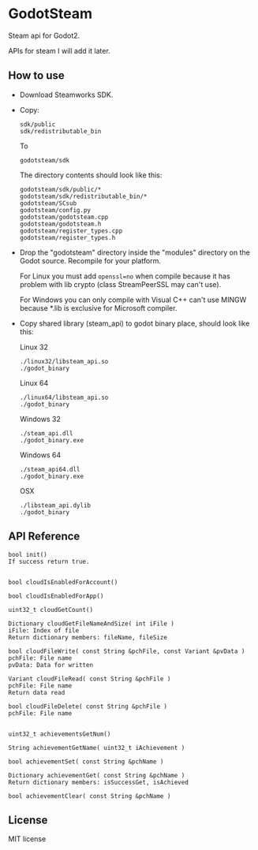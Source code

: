 # GodotSteam
Steam api for Godot2.

APIs for steam I will add it later.

How to use
----------
- Download Steamworks SDK.

- Copy:

  ```
  sdk/public
  sdk/redistributable_bin
  ```
  To
  ```
  godotsteam/sdk
  ```
  The directory contents should look like this:
  ```
  godotsteam/sdk/public/*
  godotsteam/sdk/redistributable_bin/*
  godotsteam/SCsub
  godotsteam/config.py
  godotsteam/godotsteam.cpp
  godotsteam/godotsteam.h
  godotsteam/register_types.cpp
  godotsteam/register_types.h
  ```
- Drop the "godotsteam" directory inside the "modules" directory on the Godot source. Recompile for your platform.

  For Linux you must add ```openssl=no``` when compile because it has problem with lib crypto (class StreamPeerSSL may can't use).
  
  For Windows you can only compile with Visual C++ can't use MINGW because *.lib is exclusive for Microsoft compiler.
  
- Copy shared library (steam_api) to godot binary place, should look like this:

  Linux 32
  ```
  ./linux32/libsteam_api.so
  ./godot_binary
  ```
  
  Linux 64
  ```
  ./linux64/libsteam_api.so
  ./godot_binary
  ```
  
  Windows 32
  ```
  ./steam_api.dll
  ./godot_binary.exe
  ```
  
  Windows 64
  ```
  ./steam_api64.dll
  ./godot_binary.exe
  ```
  
  OSX
  ```
  ./libsteam_api.dylib
  ./godot_binary
  ```

API Reference
-------------
```
bool init()
If success return true.


bool cloudIsEnabledForAccount()

bool cloudIsEnabledForApp()

uint32_t cloudGetCount()

Dictionary cloudGetFileNameAndSize( int iFile )
iFile: Index of file
Return dictionary members: fileName, fileSize

bool cloudFileWrite( const String &pchFile, const Variant &pvData )
pchFile: File name
pvData: Data for written

Variant cloudFileRead( const String &pchFile )
pchFile: File name
Return data read

bool cloudFileDelete( const String &pchFile )
pchFile: File name


uint32_t achievementsGetNum()

String achievementGetName( uint32_t iAchievement )

bool achievementSet( const String &pchName )

Dictionary achievementGet( const String &pchName )
Return dictionary members: isSuccessGet, isAchieved

bool achievementClear( const String &pchName )
```

License
-------------
MIT license
